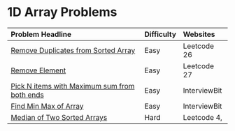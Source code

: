 # 1D Array Problems

| Problem Headline | Difficulty | Websites |
| :--- | :--- | :--- |
| [Remove Duplicates from Sorted Array](remove-duplicates-from-sorted-array.md) | Easy | Leetcode 26 |
| [Remove Element](remove-element.md) | Easy | Leetcode 27 |
| [Pick N items with Maximum sum from both ends](pick-n-items-from-both-sides.md) | Easy | InterviewBit |
| [Find Min Max of Array](find-min-max-of-array.md) | Easy | InterviewBit |
| [Median of Two Sorted Arrays](median-of-two-sorted-arrays.md) | Hard | Leetcode 4, |



